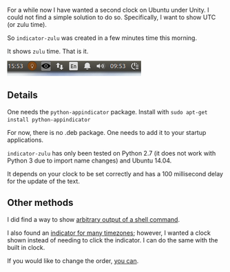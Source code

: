 For a while now I have wanted a second clock on Ubuntu under Unity. I could not find a simple solution to do so. Specifically, I want to show UTC (or zulu time).

So `indicator-zulu` was created in a few minutes time this morning.

It shows `zulu` time. That is it.

![screenshot](screenshot.png)

## Details

One needs the `python-appindicator` package.
Install with `sudo apt-get install python-appindicator`

For now, there is no .deb package. One needs to add it to your startup applications.

`indicator-zulu` has only been tested on Python 2.7 (it does not work with Python 3 due to import name changes) and Ubuntu 14.04.

It depends on your clock to be set correctly and has a 100 millisecond delay for the update of the text.

## Other methods

I did find a way to show [arbitrary output of a shell command](http://www.webupd8.org/2014/05/ubuntu-appindicator-that-displays-bash.html).

I also found an [indicator for many timezones](https://github.com/sfstpala/World-Clock-AppIndicator/blob/master/world-clock); however, I wanted a clock shown instead of needing to click the indicator. I can do the same with the built in clock.

If you would like to change the order, [you can](http://www.webupd8.org/2011/06/how-to-change-application-indicators.html).
